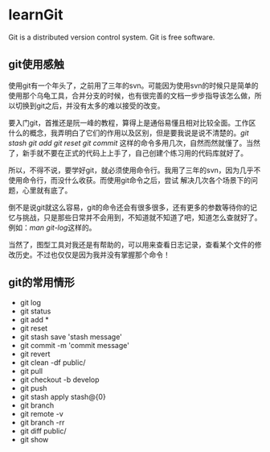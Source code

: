 # learnGit

Git is a distributed version control system.
Git is free software.

## git使用感触

使用git有一个年头了，之前用了三年的svn。可能因为使用svn的时候只是简单的使用那个乌龟工具，合并分支的时候，也有很完善的文档一步步指导该怎么做，所以切换到git之后，并没有太多的难以接受的改变。

要入门git，首推还是阮一峰的教程，算得上是通俗易懂且相对比较全面。工作区什么的概念，我弄明白了它们的作用以及区别，但是要我说是说不清楚的。*git stash* *git add* *git reset* *git commit* 这样的命令多用几次，自然而然就懂了。当然了，新手就不要在正式的代码上上手了，自己创建个练习用的代码库就好了。

所以，不得不说，要学好git，就必须使用命令行。我用了三年的svn，因为几乎不使用命令行，而没什么收获。而使用git命令之后，尝试
解决几次各个场景下的问题，心里就有底了。

倒不是说git就这么容易，git的命令还会有很多很多，还有更多的参数等待你的记忆与挑战，只是那些日常并不会用到，不知道就不知道了吧，知道怎么查就好了。例如：*man git-log*这样的。

当然了，图型工具对我还是有帮助的，可以用来查看日志记录，查看某个文件的修改历史。不过也仅仅是因为我并没有掌握那个命令！

## git的常用情形
+ git log
+ git status
+ git add *
+ git reset
+ git stash save 'stash message'
+ git commit -m 'commit message'
+ git revert <commit hash>
+ git clean -df public/
+ git pull
+ git checkout -b develop
+ git push
+ git stash apply stash@{0}
+ git branch
+ git remote -v
+ git branch -rr
+ git diff public/
+ git show <commit hash>